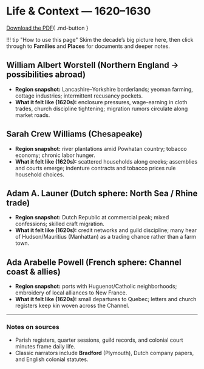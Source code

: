 # Life & Context — 1620–1630

[Download the PDF](/downloads/decades/1620-1630/1620-1630%20Ancestral%20Lives.pdf){ .md-button }

!!! tip "How to use this page"
    Skim the decade’s big picture here, then click through to **Families** and **Places** for documents and deeper notes.

## William Albert Worstell (Northern England → possibilities abroad)
- **Region snapshot:** Lancashire–Yorkshire borderlands; yeoman farming, cottage industries; intermittent recusancy pockets.
- **What it felt like (1620s):** enclosure pressures, wage-earning in cloth trades, church discipline tightening; migration rumors circulate along market roads.

## Sarah Crew Williams (Chesapeake)
- **Region snapshot:** river plantations amid Powhatan country; tobacco economy; chronic labor hunger.
- **What it felt like (1620s):** scattered households along creeks; assemblies and courts emerge; indenture contracts and tobacco prices rule household choices.

## Adam A. Launer (Dutch sphere: North Sea / Rhine trade)
- **Region snapshot:** Dutch Republic at commercial peak; mixed confessions; skilled craft migration.
- **What it felt like (1620s):** credit networks and guild discipline; many hear of Hudson/Mauritius (Manhattan) as a trading chance rather than a farm town.

## Ada Arabelle Powell (French sphere: Channel coast & allies)
- **Region snapshot:** ports with Huguenot/Catholic neighborhoods; embroidery of local alliances to New France.
- **What it felt like (1620s):** small departures to Quebec; letters and church registers keep kin woven across the Channel.

---

### Notes on sources
- Parish registers, quarter sessions, guild records, and colonial court minutes frame daily life.  
- Classic narrators include **Bradford** (Plymouth), Dutch company papers, and English colonial statutes.  
